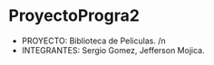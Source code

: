 # ProyectoProgra2
- PROYECTO: Biblioteca de Peliculas. /n
- INTEGRANTES: Sergio Gomez, Jefferson Mojica.
